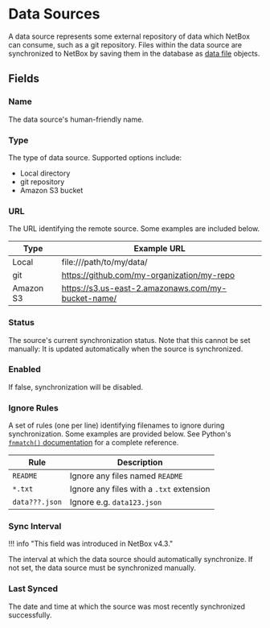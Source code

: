 # Data Sources

A data source represents some external repository of data which NetBox can consume, such as a git repository. Files within the data source are synchronized to NetBox by saving them in the database as [data file](./datafile.md) objects.

## Fields

### Name

The data source's human-friendly name.

### Type

The type of data source. Supported options include:

* Local directory
* git repository
* Amazon S3 bucket

### URL

The URL identifying the remote source. Some examples are included below.

| Type      | Example URL                                        |
|-----------|----------------------------------------------------|
| Local     | file:///path/to/my/data/                           |
| git       | https://github.com/my-organization/my-repo         |
| Amazon S3 | https://s3.us-east-2.amazonaws.com/my-bucket-name/ |

### Status

The source's current synchronization status. Note that this cannot be set manually: It is updated automatically when the source is synchronized.

### Enabled

If false, synchronization will be disabled.

### Ignore Rules

A set of rules (one per line) identifying filenames to ignore during synchronization. Some examples are provided below. See Python's [`fnmatch()` documentation](https://docs.python.org/3/library/fnmatch.html) for a complete reference.

| Rule           | Description                              |
|----------------|------------------------------------------|
| `README`       | Ignore any files named `README`          |
| `*.txt`        | Ignore any files with a `.txt` extension |
| `data???.json` | Ignore e.g. `data123.json`               |

### Sync Interval

!!! info "This field was introduced in NetBox v4.3."

The interval at which the data source should automatically synchronize. If not set, the data source must be synchronized manually.

### Last Synced

The date and time at which the source was most recently synchronized successfully.
